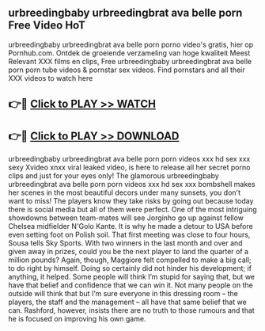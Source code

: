## urbreedingbaby urbreedingbrat ava belle porn Free Video HoT 

urbreedingbaby urbreedingbrat ava belle porn porno video's gratis, hier op Pornhub.com. Ontdek de groeiende verzameling van hoge kwaliteit Meest Relevant XXX films en clips,
Free urbreedingbaby urbreedingbrat ava belle porn porn tube videos & pornstar sex videos. Find pornstars and all their XXX videos to watch here


## 👉🔴 [Click to PLAY >> WATCH](http://us.freeplayer.one?title=urbreedingbaby_urbreedingbrat_ava_belle_porn&ref=16D)

## 👉🔴 [Click to PLAY >> DOWNLOAD](http://us.freeplayer.one?title=urbreedingbaby_urbreedingbrat_ava_belle_porn&ref=16D)


urbreedingbaby urbreedingbrat ava belle porn porn videos xxx hd sex xxx sexy Xvideo xnxx viral leaked video, is here to release all her secret porno clips and just for your eyes only! The glamorous urbreedingbaby urbreedingbrat ava belle porn porn videos xxx hd sex xxx bombshell makes her scenes in the most beautiful decors under many sunsets, you don't want to miss! The players know they take risks by going out because today there is social media but all of them were perfect. One of the most intriguing showdowns between team-mates will see Jorginho go up against fellow Chelsea midfielder N'Golo Kante. It is why he made a detour to USA before even setting foot on Polish soil. That first meeting was close to four hours, Sousa tells Sky Sports. With two winners in the last month and over and given away in prizes, could you be the next player to land the quarter of a million pounds? Again, though, Maggiore felt compelled to make a big call; to do right by himself. Doing so certainly did not hinder his development; if anything, it helped. Some people will think I’m stupid for saying that, but we have that belief and confidence that we can win it. Not many people on the outside will think that but I’m sure everyone in this dressing room – the players, the staff and the management – all have that same belief that we can. Rashford, however, insists there are no truth to those rumours and that he is focused on improving his own game.